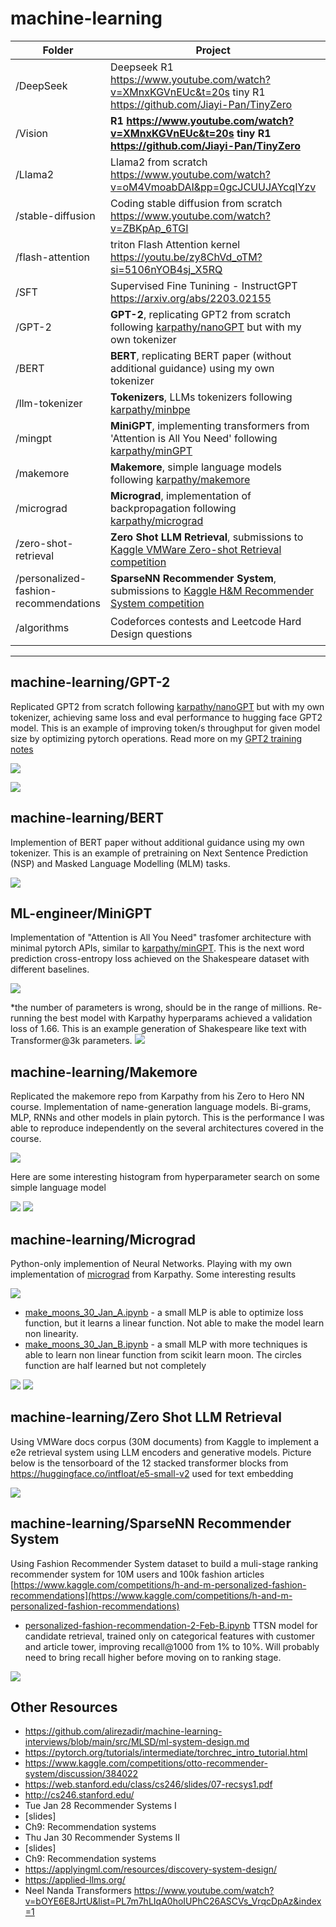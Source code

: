 # machine-learning


| Folder                                      | Project                                      | Status       |
|---------------------------------------------|----------------------------------------------|-------------|
| /DeepSeek                                      | Deepseek R1 https://www.youtube.com/watch?v=XMnxKGVnEUc&t=20s tiny R1 https://github.com/Jiayi-Pan/TinyZero  |  **Not Started** |  
| /Vision                                       | **R1 https://www.youtube.com/watch?v=XMnxKGVnEUc&t=20s tiny R1 https://github.com/Jiayi-Pan/TinyZero**  |  **Not Started** |  
| /Llama2                                      | Llama2 from scratch https://www.youtube.com/watch?v=oM4VmoabDAI&pp=0gcJCUUJAYcqIYzv |  **Not Started** | 
| /stable-diffusion                                      | Coding stable diffusion from scratch https://www.youtube.com/watch?v=ZBKpAp_6TGI  |  **Not Started** | 
| /flash-attention                                      | triton Flash Attention kernel https://youtu.be/zy8ChVd_oTM?si=5106nYOB4sj_X5RQ  |  **Not Started** | 
| /SFT                                      | Supervised Fine Tunining - InstructGPT https://arxiv.org/abs/2203.02155  |  **Not Started** | 
| /GPT-2                                      | **GPT-2**, replicating GPT2 from scratch following [karpathy/nanoGPT](https://github.com/karpathy/nanoGPT) but with my own tokenizer | ✅ **Completed** | 
| /BERT                                  | **BERT**, replicating BERT paper (without additional guidance) using my own tokenizer | ✅ **Completed** | 
| /llm-tokenizer                                      | **Tokenizers**, LLMs tokenizers following [karpathy/minbpe](https://github.com/karpathy/minbpe) | ✅ **Completed** | 
| /mingpt                                     | **MiniGPT**, implementing transformers from 'Attention is All You Need' following [karpathy/minGPT](https://github.com/karpathy/minGPT) | ✅ **Completed** |
| /makemore                                   | **Makemore**, simple language models following  [karpathy/makemore](https://github.com/karpathy/makemore) |  ✅ **Completed** |
| /micrograd                                  | **Micrograd**, implementation of backpropagation following [karpathy/micrograd](https://github.com/karpathy/micrograd) |  ✅ **Completed** |
| /zero-shot-retrieval                        | **Zero Shot LLM Retrieval**, submissions to [Kaggle VMWare Zero-shot Retrieval competition](https://www.kaggle.com/competitions/vmware-zero-shot-information-retrieval) |  ✅ **Completed** |
| /personalized-fashion-recommendations       | **SparseNN Recommender System**, submissions to [Kaggle H&M Recommender System competition](https://www.kaggle.com/competitions/h-and-m-personalized-fashion-recommendations) |  ✅ **Completed** |
| /algorithms                                 | Codeforces contests and Leetcode Hard Design questions | 🟠 **In Progress** |


-----------

## machine-learning/GPT-2

Replicated GPT2 from scratch following [karpathy/nanoGPT](https://github.com/karpathy/nanoGPT) but with my own tokenizer, achieving same loss and eval performance to hugging face GPT2 model. This is an example of improving token/s throughput for given model size by optimizing pytorch operations. Read more on my [GPT2 training notes](https://docs.google.com/document/d/12R4rATOytr2OkNysWoisq6W2CX2fWkpWQcm3G8LRyE4/edit?tab=t.0)

![](https://raw.githubusercontent.com/SolbiatiAlessandro/ML-system-design/refs/heads/main/imgs/GPT2-generation.png)

![](https://raw.githubusercontent.com/SolbiatiAlessandro/ML-system-design/refs/heads/main/imgs/gpt2-throughtput1.png)




## machine-learning/BERT

Implemention of BERT paper without additional guidance using my own tokenizer. This is an example of pretraining on Next Sentence Prediction (NSP) and Masked Language Modelling (MLM) tasks.

![](https://raw.githubusercontent.com/SolbiatiAlessandro/ML-system-design/refs/heads/main/imgs/bert-losses2.png)

## ML-engineer/MiniGPT

Implementation of "Attention is All You Need" trasfomer architecture with minimal pytorch APIs, similar to [karpathy/minGPT](https://github.com/karpathy/minGPT). This is the next word prediction cross-entropy loss achieved on the Shakespeare dataset with different baselines.

![](https://raw.githubusercontent.com/SolbiatiAlessandro/ML-system-design/refs/heads/main/imgs/minGPT-losses.png)

*the number of parameters is wrong, should be in the range of millions. Re-running the best model with Karpathy hyperparams achieved a validation loss of 1.66. This is an example generation of Shakespeare like text with Transformer@3k parameters. 
![](https://raw.githubusercontent.com/SolbiatiAlessandro/ML-system-design/refs/heads/main/imgs/minigpt-shakespeare1.png)


## machine-learning/Makemore

Replicated the makemore repo from Karpathy from his Zero to Hero NN course. Implementation of name-generation language models. Bi-grams, MLP, RNNs and other models in plain pytorch. This is the performance I was able to reproduce independently on the several architectures covered in the course.

![](https://raw.githubusercontent.com/SolbiatiAlessandro/ML-system-design/refs/heads/main/imgs/makemore-performance.png)

Here are some interesting histogram from hyperparameter search on some simple language model

![](https://raw.githubusercontent.com/SolbiatiAlessandro/ML-system-design/refs/heads/main/imgs/makemore-hist1.png)
![](https://raw.githubusercontent.com/SolbiatiAlessandro/ML-system-design/refs/heads/main/imgs/makemore-hist2.png)

## machine-learning/Micrograd

Python-only implemention of Neural Networks. Playing with my own implementation of [micrograd](https://github.com/karpathy/micrograd) from Karpathy. Some interesting results

![](https://raw.githubusercontent.com/SolbiatiAlessandro/ML-system-design/refs/heads/main/imgs/micrograd-MLP.svg)

- [make_moons_30_Jan_A.ipynb](https://github.com/SolbiatiAlessandro/ML-system-design/blob/main/micrograd/make_moons_30_Jan_A.ipynb) - a small MLP is able to optimize loss function, but it learns a linear function. Not able to make the model learn non linearity.
- [make_moons_30_Jan_B.ipynb](https://github.com/SolbiatiAlessandro/ML-system-design/blob/main/micrograd/make_moons_30_Jan_B.ipynb) - a small MLP with more techniques is able to learn non linear function from scikit learn moon. The circles function are half learned but not completely 

![](https://github.com/SolbiatiAlessandro/ML-system-design/blob/main/imgs/micrograd-1.png)
![](https://github.com/SolbiatiAlessandro/ML-system-design/blob/main/imgs/micrograd-2.png)


## machine-learning/Zero Shot LLM Retrieval

Using VMWare docs corpus (30M documents) from Kaggle to implement a e2e retrieval system using LLM encoders and generative models. Picture below is the tensorboard of the 12 stacked transformer blocks from https://huggingface.co/intfloat/e5-small-v2 used for text embedding

![](https://raw.githubusercontent.com/SolbiatiAlessandro/ML-system-design/refs/heads/main/imgs/zero-shot-retrieval.png)


## machine-learning/SparseNN Recommender System 

Using Fashion Recommender System dataset to build a muli-stage ranking recommender system for 10M users and 100k fashion articles [https://www.kaggle.com/competitions/h-and-m-personalized-fashion-recommendations](https://www.kaggle.com/competitions/h-and-m-personalized-fashion-recommendations)

- [personalized-fashion-recommendation-2-Feb-B.ipynb](https://github.com/SolbiatiAlessandro/ML-system-design/blob/main/personalized-fashion-recommendations/personalized-fashion-recommendation-2-Feb-B.ipynb) TTSN model for candidate retrieval, trained only on categorical features with customer and article tower, improving recall@1000 from 1% to 10%. Will probably need to bring recall higher before moving on to ranking stage.

![](https://raw.githubusercontent.com/SolbiatiAlessandro/ML-system-design/refs/heads/main/imgs/recommendersystem-recall1.png)





## Other Resources

- https://github.com/alirezadir/machine-learning-interviews/blob/main/src/MLSD/ml-system-design.md	
- https://pytorch.org/tutorials/intermediate/torchrec_intro_tutorial.html 
- https://www.kaggle.com/competitions/otto-recommender-system/discussion/384022 
- https://web.stanford.edu/class/cs246/slides/07-recsys1.pdf 
- http://cs246.stanford.edu/ 
- Tue Jan 28	Recommender Systems I
- [slides]	
- Ch9: Recommendation systems
- Thu Jan 30	Recommender Systems II
- [slides]	
- Ch9: Recommendation systems
- https://applyingml.com/resources/discovery-system-design/ 
- https://applied-llms.org/ 
- Neel Nanda Transformers https://www.youtube.com/watch?v=bOYE6E8JrtU&list=PL7m7hLIqA0hoIUPhC26ASCVs_VrqcDpAz&index=1
